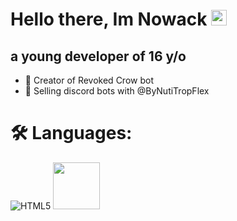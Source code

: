 <h1>
    Hello there, Im Nowack <img src=https://media.giphy.com/media/hvRJCLFzcasrR4ia7z/giphy.gif width="25"/>
</h1>
<h2>
  a young developer of 16 y/o
</h2>
  
+ 💪 Creator of Revoked Crow bot
+ 🤖 Selling discord bots with @ByNutiTropFlex

# 🛠️ Languages:
![HTML5](https://cdn.discordapp.com/attachments/820752455578550303/898866232642637824/1024px-HTML5_logo_and_wordmark.png)
<img src="https://cdn.discordapp.com/attachments/820752455578550303/898866539225313300/1200px-CSS3_logo_and_wordmark.png" width="75">
